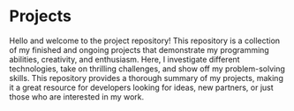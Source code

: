 # Projects
Hello and welcome to the project repository! This repository is a collection of my finished and ongoing projects that demonstrate my programming abilities, creativity, and enthusiasm. Here, I investigate different technologies, take on thrilling challenges, and show off my problem-solving skills. This repository provides a thorough summary of my projects, making it a great resource for developers looking for ideas, new partners, or just those who are interested in my work.
